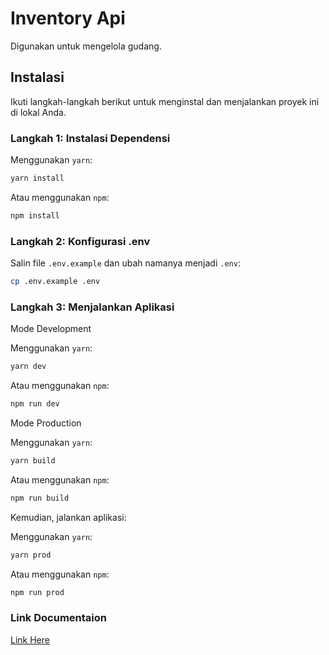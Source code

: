 # Inventory Api

Digunakan untuk mengelola gudang.

## Instalasi

Ikuti langkah-langkah berikut untuk menginstal dan menjalankan proyek ini di lokal Anda.

### Langkah 1: Instalasi Dependensi

Menggunakan `yarn`:

```bash
yarn install
```

Atau menggunakan `npm`:

```bash
npm install
```

### Langkah 2: Konfigurasi .env

Salin file `.env.example` dan ubah namanya menjadi `.env`:

```bash
cp .env.example .env
```

### Langkah 3: Menjalankan Aplikasi

Mode Development

Menggunakan `yarn`:

```bash
yarn dev
```

Atau menggunakan `npm`:

```bash
npm run dev
```

Mode Production

Menggunakan `yarn`:

```bash
yarn build
```

Atau menggunakan `npm`:

```bash
npm run build
```

Kemudian, jalankan aplikasi:

Menggunakan `yarn`:

```bash
yarn prod
```

Atau menggunakan `npm`:

```bash
npm run prod
```

### Link Documentaion

[Link Here](https://example.com)
